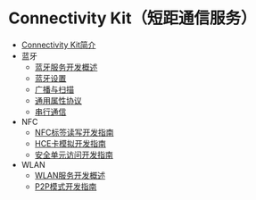 # Connectivity Kit（短距通信服务）

- [Connectivity Kit简介](connectivity-kit-intro.md)
- 蓝牙
  - [蓝牙服务开发概述](bluetooth/bluetooth-overview.md)
  - [蓝牙设置](bluetooth/br-development-guide.md)
  - [广播与扫描](bluetooth/ble-development-guide.md)
  - [通用属性协议](bluetooth/gatt-development-guide.md)
  - [串行通信](bluetooth/spp-development-guide.md)
- NFC
  - [NFC标签读写开发指南](nfc/nfc-tag-access-guide.md)
  - [HCE卡模拟开发指南](nfc/nfc-hce-guide.md)
  - [安全单元访问开发指南](nfc/nfc-se-access-guide.md)
- WLAN
  - [WLAN服务开发概述](wlan/wlan-overview.md)
  - [P2P模式开发指南](wlan/p2p-development-guide.md)
